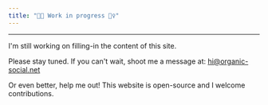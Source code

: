 ```yaml
---
title: "👨‍🏭 Work in progress 👷‍♀️"
---
```


---

I'm still working on filling-in the content of this site.

Please stay tuned.
If you can't wait, shoot me a message at: [hi@organic-social.net](mailto:hi@organic-social.net)

Or even better, help me out!
This website is open-source and I welcome contributions.

